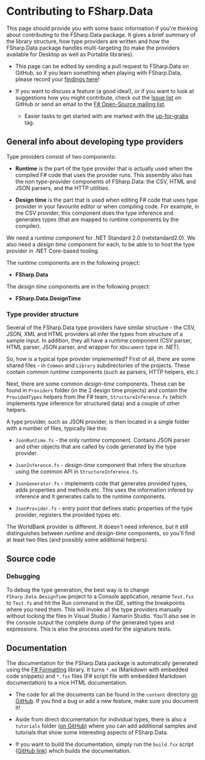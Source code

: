 Contributing to FSharp.Data
=======================

This page should provide you with some basic information if you're thinking about
contributing to the FSharp.Data package. It gives a brief summary of the library 
structure, how type providers are written and how the FSharp.Data package handles 
multi-targeting (to make the providers available for Desktop as well
as Portable libraries).

 * This page can be edited by sending a pull request to FSharp.Data on GitHub, so
   if you learn something when playing with FSharp.Data, please record your
   [findings here](https://github.com/fsharp/FSharp.Data/blob/master/CONTRIBUTING.md)!

 * If you want to discuss a feature (a good idea!), or if you want to look at 
   suggestions how you might contribute, check out the
   [Issue list](https://github.com/fsharp/FSharp.Data/issues) on GitHub or send
   an email to the [F# Open-Source mailing list](http://groups.google.com/group/fsharp-opensource).
   
   * Easier tasks to get started with are marked with the [up-for-grabs](https://github.com/fsharp/FSharp.Data/labels/up-for-grabs) tag.

## General info about developing type providers

Type providers consist of two components:

 * **Runtime** is the part of the type provider that is actually used when the
   compiled F# code that uses the provider runs. This assembly also has the
   non type-provider components of FSharp.Data: the CSV, HTML and JSON parsers, and
   the HTTP utilities.

 * **Design time** is the part that is used when editing F# code that uses type
   provider in your favourite editor or when compiling code. For example, in the
   CSV provider, this component does the type inference and generates types
   (that are mapped to runtime components by the compiler).

We need a _runtime component_ for .NET Standard 2.0 (netstandard2.0). We also need a _design time_
component for each, to be able to to host the type provider in .NET Core-based tooling.

The _runtime_ components are in the following project:

 * **FSharp.Data**
 
The _design time_ components are in the following project:

 * **FSharp.Data.DesignTime**
 
### Type provider structure

Several of the FSharp.Data type providers have similar structure - the CSV, JSON, XML and HTML
providers all infer the types from structure of a sample input. In addition, they all
have a runtime component (CSV parser, HTML parser, JSON parser, and wrapper for `XDocument` type in .NET).

So, how is a typical type provider implemented? First of all, there are some shared 
files - in `Common` and `Library` subdirectories of the projects. These contain common
_runtime_ components (such as parsers, HTTP helpers, etc.)

Next, there are some common _design-time_ components. These can be found in `Providers`
folder (in the 2 design time projects) and contain the `ProvidedTypes` helpers from the
F# team, `StructureInference.fs` (which implements type inference for structured data)
and a couple of other helpers.

A type provider, such as JSON provider, is then located in a single folder with a number
of files, typically like this:

 * `JsonRuntime.fs` - the only _runtime_ component. Contains JSON parser and other 
   objects that are called by code generated by the type provider.

 * `JsonInference.fs` - _design-time_ component that infers the structure using 
   the common API in `StructureInference.fs`.

 * `JsonGenerator.fs` - implements code that generates provided types, adds properties
   and methods etc. This uses the information infered by inference and it generates
   calls to the runtime components.

 * `JsonProvider.fs` - entry point that defines static properties of the type provider,
   registers the provided types etc.

The WorldBank provider is different. It doesn't need inference, but it still distinguishes
between _runtime_ and _design-time_ components, so you'll find at least two files (and possibly some additional helpers).

## Source code

### Debugging

To debug the type generation, the best way is to change `FSharp.Data.DesignTime` project to a Console application, rename `Test.fsx` to `Test.fs` and hit the Run command in the IDE, setting the breakpoints where you need them. This will invoke all the type providers manually without locking the files in Visual Studio / Xamarin Studio. You'll also see in the console output the complete dump of the generated types and expressions. This is also the process used for the signature tests.

## Documentation

The documentation for the FSharp.Data package is automatically generated using the 
[F# Formatting](https://github.com/tpetricek/FSharp.Formatting) library. It turns 
`*.md` (Markdown with embedded code snippets) and `*.fsx` files (F# script file with 
embedded Markdown documentation) to a nice HTML documentation.

 * The code for all the documents can be found in the `content` directory
   [on GitHub](https://github.com/fsharp/FSharp.Data/tree/master/docs/content). If you 
   find a bug or add a new feature, make sure you document it!

 * Aside from direct documentation for individual types, there is also a `tutorials` folder
   ([on GitHub](https://github.com/fsharp/FSharp.Data/tree/master/docs/content/tutorials)) where
   you can add additional samples and tutorials that show some interesting aspects of FSharp.Data.

 * If you want to build the documentation, simply run the `build.fsx` script
   ([GitHub link](https://github.com/fsharp/FSharp.Data/blob/master/tools/build.fsx)) which
   builds the documentation.
